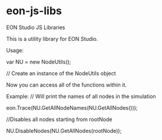 # eon-js-libs
EON Studio JS Libraries

This is a utility library for EON Studio.

Usage:

var NU = new NodeUtils(); 

// Create an instance of the NodeUtils object

Now you can access all of the functions within it.

Example:
// Will print the names of all nodes in the simulation

eon.Trace(NU.GetAllNodeNames(NU.GetAllNodes()));

//Disables all nodes starting from rootNode

NU.DisableNodes(NU.GetAllNodes(rootNode));
